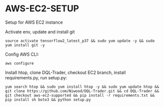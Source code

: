 # AWS-EC2-SETUP
Setup for AWS EC2 instance


Activate env, update and install git

`source activate tensorflow2_latest_p37 && sudo yum update -y && sudo yum install git -y`

Config AWS CLI:

`aws configure`


Install htop, clone DQL-Trader, checkout EC2 branch, install requirements.py, run setup.py: 

`yum search htop && sudo yum install htop -y && sudo yum update htop && git clone https://github.com/Niwood/DQL-Trader.git && cd DQL-Trader && git checkout aws-ec2-supported && pip install -r requirements.txt && pip install sh boto3 && python setup.py`




